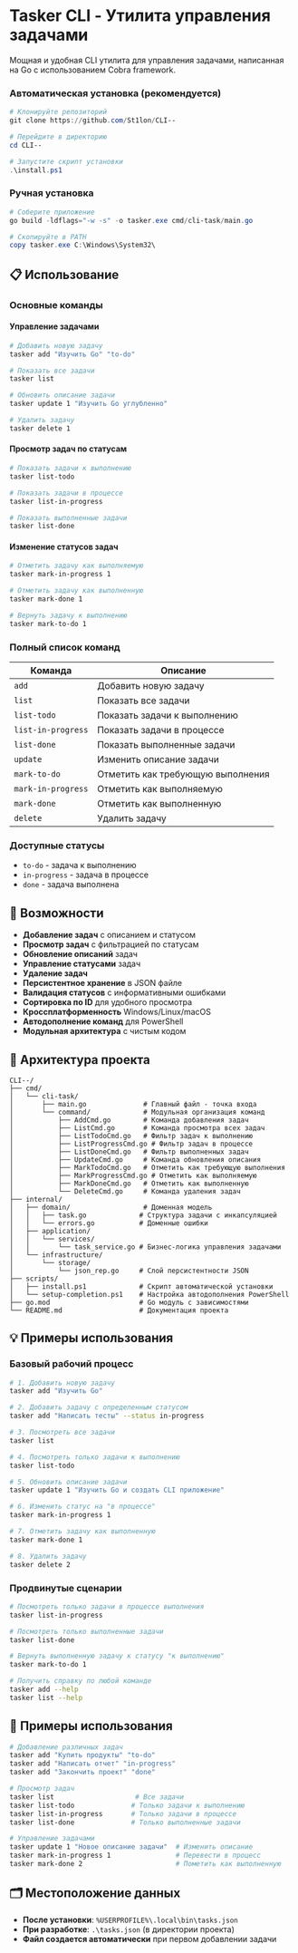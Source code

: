 # Tasker CLI - Утилита управления задачами

Мощная и удобная CLI утилита для управления задачами, написанная на Go с использованием Cobra framework.

### Автоматическая установка (рекомендуется)

```powershell
# Клонируйте репозиторий
git clone https://github.com/St1lon/CLI--

# Перейдите в директорию
cd CLI--

# Запустите скрипт установки
.\install.ps1
```

### Ручная установка

```powershell
# Соберите приложение
go build -ldflags="-w -s" -o tasker.exe cmd/cli-task/main.go

# Скопируйте в PATH
copy tasker.exe C:\Windows\System32\
```

## 📋 Использование

### Основные команды

#### Управление задачами
```bash
# Добавить новую задачу
tasker add "Изучить Go" "to-do"

# Показать все задачи
tasker list

# Обновить описание задачи
tasker update 1 "Изучить Go углубленно"

# Удалить задачу
tasker delete 1
```

#### Просмотр задач по статусам
```bash
# Показать задачи к выполнению
tasker list-todo

# Показать задачи в процессе
tasker list-in-progress

# Показать выполненные задачи
tasker list-done
```

#### Изменение статусов задач
```bash
# Отметить задачу как выполняемую
tasker mark-in-progress 1

# Отметить задачу как выполненную
tasker mark-done 1

# Вернуть задачу к выполнению
tasker mark-to-do 1
```

### Полный список команд

| Команда | Описание |
|---------|----------|
| `add` | Добавить новую задачу |
| `list` | Показать все задачи |
| `list-todo` | Показать задачи к выполнению |
| `list-in-progress` | Показать задачи в процессе |
| `list-done` | Показать выполненные задачи |
| `update` | Изменить описание задачи |
| `mark-to-do` | Отметить как требующую выполнения |
| `mark-in-progress` | Отметить как выполняемую |
| `mark-done` | Отметить как выполненную |
| `delete` | Удалить задачу |

### Доступные статусы
- `to-do` - задача к выполнению
- `in-progress` - задача в процессе
- `done` - задача выполнена

## 🔧 Возможности

- **Добавление задач** с описанием и статусом
- **Просмотр задач** с фильтрацией по статусам
- **Обновление описаний** задач
- **Управление статусами** задач
- **Удаление задач**
- **Персистентное хранение** в JSON файле
- **Валидация статусов** с информативными ошибками
- **Сортировка по ID** для удобного просмотра
- **Кроссплатформенность** Windows/Linux/macOS
- **Автодополнение команд** для PowerShell
- **Модульная архитектура** с чистым кодом

## 📁 Архитектура проекта

```
CLI--/
├── cmd/
│   └── cli-task/
│       ├── main.go              # Главный файл - точка входа
│       └── command/             # Модульная организация команд
│           ├── AddCmd.go        # Команда добавления задач
│           ├── ListCmd.go       # Команда просмотра всех задач
│           ├── ListTodoCmd.go   # Фильтр задач к выполнению
│           ├── ListProgressCmd.go # Фильтр задач в процессе
│           ├── ListDoneCmd.go   # Фильтр выполненных задач
│           ├── UpdateCmd.go     # Команда обновления описания
│           ├── MarkTodoCmd.go   # Отметить как требующую выполнения
│           ├── MarkProgressCmd.go # Отметить как выполняемую
│           ├── MarkDoneCmd.go   # Отметить как выполненную
│           └── DeleteCmd.go     # Команда удаления задач
├── internal/
│   ├── domain/                  # Доменная модель
│   │   ├── task.go             # Структура задачи с инкапсуляцией
│   │   └── errors.go           # Доменные ошибки
│   ├── application/
│   │   └── services/
│   │       └── task_service.go # Бизнес-логика управления задачами
│   └── infrastructure/
│       └── storage/
│           └── json_rep.go     # Слой персистентности JSON
├── scripts/
│   ├── install.ps1             # Скрипт автоматической установки
│   └── setup-completion.ps1    # Настройка автодополнения PowerShell
├── go.mod                      # Go модуль с зависимостями
└── README.md                   # Документация проекта
```
## 💡 Примеры использования

### Базовый рабочий процесс

```bash
# 1. Добавить новую задачу
tasker add "Изучить Go" 

# 2. Добавить задачу с определенным статусом
tasker add "Написать тесты" --status in-progress

# 3. Посмотреть все задачи
tasker list

# 4. Посмотреть только задачи к выполнению
tasker list-todo

# 5. Обновить описание задачи
tasker update 1 "Изучить Go и создать CLI приложение"

# 6. Изменить статус на "в процессе"
tasker mark-in-progress 1

# 7. Отметить задачу как выполненную
tasker mark-done 1

# 8. Удалить задачу
tasker delete 2
```

### Продвинутые сценарии

```bash
# Посмотреть только задачи в процессе выполнения
tasker list-in-progress

# Посмотреть только выполненные задачи
tasker list-done

# Вернуть выполненную задачу к статусу "к выполнению"
tasker mark-to-do 1

# Получить справку по любой команде
tasker add --help
tasker list --help
```


## 🎯 Примеры использования

```bash
# Добавление различных задач
tasker add "Купить продукты" "to-do"
tasker add "Написать отчет" "in-progress"
tasker add "Закончить проект" "done"

# Просмотр задач
tasker list                    # Все задачи
tasker list-todo              # Только задачи к выполнению
tasker list-in-progress       # Только задачи в процессе  
tasker list-done              # Только выполненные задачи

# Управление задачами
tasker update 1 "Новое описание задачи"  # Изменить описание
tasker mark-in-progress 1                # Перевести в процесс
tasker mark-done 2                       # Пометить как выполненную
```

## 🗂️ Местоположение данных

- **После установки**: `%USERPROFILE%\.local\bin\tasks.json`
- **При разработке**: `.\tasks.json` (в директории проекта)
- **Файл создается автоматически** при первом добавлении задачи
